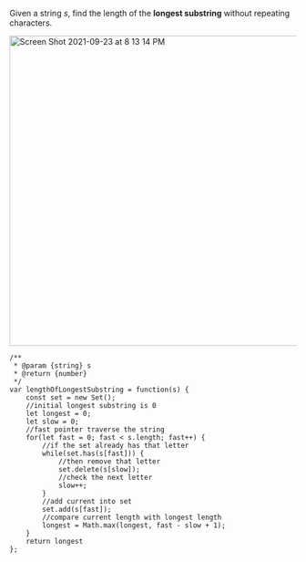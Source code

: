 Given a string _s_, find the length of the **longest substring** without repeating characters.

<img width="544" alt="Screen Shot 2021-09-23 at 8 13 14 PM" src="https://user-images.githubusercontent.com/37787994/134612616-3601f1c9-73e8-46b6-ad1d-481965ce89c8.png">


```JS
/**
 * @param {string} s
 * @return {number}
 */
var lengthOfLongestSubstring = function(s) {
    const set = new Set();
    //initial longest substring is 0
    let longest = 0;
    let slow = 0;
    //fast pointer traverse the string
    for(let fast = 0; fast < s.length; fast++) {
        //if the set already has that letter
        while(set.has(s[fast])) {
            //then remove that letter
            set.delete(s[slow]);
            //check the next letter
            slow++;
        }
        //add current into set
        set.add(s[fast]);
        //compare current length with longest length
        longest = Math.max(longest, fast - slow + 1);
    }
    return longest
};
```
